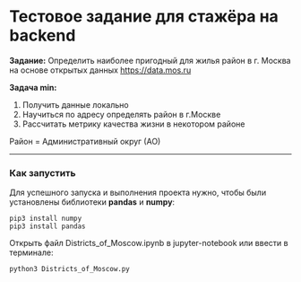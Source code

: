 # Тестовое задание для стажёра на backend

__Задание:__ Определить наиболее пригодный для жилья район в г. Москва на основе открытых данных https://data.mos.ru

__Задача min:__

1. Получить данные локально
2. Научиться по адресу определять район в г.Москве
3. Рассчитать метрику качества жизни в некотором районе

Район = Административный округ (АО)

---

### Как запустить

Для успешного запуска и выполнения проекта нужно, чтобы были установлены библиотеки __pandas__ и __numpy__:

    pip3 install numpy
	pip3 install pandas

Открыть файл Districts_of_Moscow.ipynb в jupyter-notebook или ввести в терминале:

    python3 Districts_of_Moscow.py 

